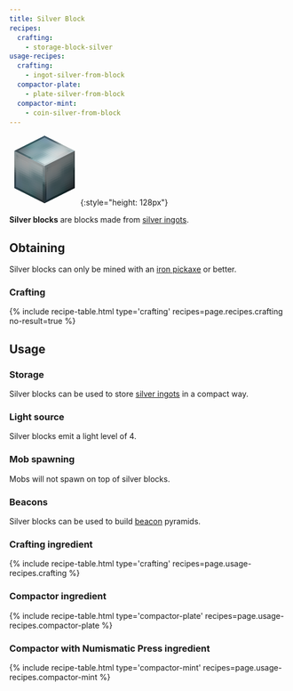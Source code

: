 ```yaml
---
title: Silver Block
recipes:
  crafting:
    - storage-block-silver
usage-recipes:
  crafting:
    - ingot-silver-from-block
  compactor-plate:
    - plate-silver-from-block
  compactor-mint:
    - coin-silver-from-block
---
```


![Silver block](/assets/images/thermal-foundation/storage-block-silver.png){:style="height: 128px"}


**Silver blocks** are blocks made from [silver
ingots](/docs/thermal-foundation/items/materials/ingots/silver-ingot/).


Obtaining
---------

Silver blocks can only be mined with an [iron
pickaxe](https://minecraft.gamepedia.com/Pickaxe) or better.

### Crafting
{% include recipe-table.html type='crafting' recipes=page.recipes.crafting no-result=true %}


Usage
-----

### Storage
Silver blocks can be used to store [silver
ingots](/docs/thermal-foundation/items/materials/ingots/silver-ingot/) in a
compact way.

### Light source
Silver blocks emit a light level of 4.

### Mob spawning
Mobs will not spawn on top of silver blocks.

### Beacons
Silver blocks can be used to build
[beacon](https://minecraft.gamepedia.com/Beacon) pyramids.

### Crafting ingredient
{% include recipe-table.html type='crafting' recipes=page.usage-recipes.crafting %}

### Compactor ingredient
{% include recipe-table.html type='compactor-plate' recipes=page.usage-recipes.compactor-plate %}

### Compactor with Numismatic Press ingredient
{% include recipe-table.html type='compactor-mint' recipes=page.usage-recipes.compactor-mint %}

